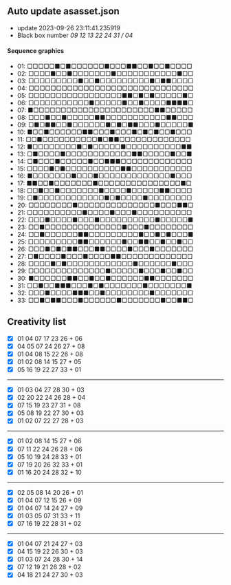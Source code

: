 ## Auto update asasset.json

* update 2023-09-26 23:11:41.235919
* Black box number _09 12 13 22 24 31 / 04_
#### Sequence graphics

* 01: □□□□□■□■□□□□□□■□□□■■□□■□□■□□□□
* 02: □□□□■□□■□□□□□□□■□□□□□□□□□□□■□□
* 03: □□□□□□□□□■□□■□□□□□□□□□■□■■□□□□
* 04: □□□□□□□□□□□□□□□□□□□□□□□□□□□□□□
* 05: □□□□□□□□□□□□□□□□□■■□■□■□□□□□■□
* 06: □□□□□□□□□□□■□□□□□■□□■□□□□■■■■□
* 07: ■□□□□□□□□□□□□□□□□□□□□□□■■□□□□□
* 08: □□□■□□■□□□□□■■□□□□□□□□□□□■■□□□
* 09: □■□■■□□■□□□□□□■□■□■■□□□■□□□□□■
* 10: ■□□■□□□□□□■■□□□■□□□■□■□■□□■□□□
* 11: □□■□□□□□□□□□□■□■■□□□□□□□□□□□□□
* 12: ■□□□□□□□□■□■□□□□□■□□□□□□□□□□■■
* 13: □■□□□□■□□□□□□□□□□□□■■□□□□□■□□■
* 14: □■□□□■□□□□□■□□■■■□□□□□□□□□□□□□
* 15: □□□□■□■□□□□□□□□□□■■□□□□□□□□□□□
* 16: ■□□□□□□□■□□□■□□□□□□□□□□□□□■□□□
* 17: ■■□□■□□□□□□□■□□□□□□□□□□□□□□□■□
* 18: □□■□□■□□□□□□□■□□□□■□□□□□■■□□□□
* 19: □■□□□□□□□□□□□□■□■□□□□■□□□□□□□□
* 20: □□□□□□□□■□□□□□□□□□□□□□□■□□□■■□
* 21: □□□□□□□□□□■□□□□■□□□■□□□□□□□□□□
* 22: □□□■□□□□■□□□■□□□□□□□□□□■□□□□□■
* 23: □□■□□□□□□□□□□□□□□■□□□■□□□□□□□□
* 24: □□■□□□□□□■■□□□□□□□□□■□□■□■□□□■
* 25: □□□□□□□□□■■□□□□□□■□□■■□□■□□■□□
* 26: □□□■□■□■■□□□■■□□□□■□□□■□□□□□□□
* 27: □■□□□□■□□□■□□□□■■□□□□□□□□□□□□□
* 28: □□□□■□■□□□□□□□□□□□□■□□□□□□■□□□
* 29: □□□□□□□□□□□□□□■□□□□□■□□□■□□■□□
* 30: ■□□□□□□■■□□■□□■□□□□□□■■□□□□□□□
* 31: □□■□□■■■□□□■□■□□□□□□□■□□□□□□□■
* 32: □□□■□□□□■■■□□■□□□□□□□□■□□□□□□□
* 33: □□■□■■□□□■□□□□□□■□□□□□□□■□□■■□
## Creativity list

- [x] 01 04 07 17 23 26 + 06
- [x] 04 05 07 24 26 27 + 08
- [x] 01 04 08 15 22 26 + 08
- [x] 01 02 08 14 15 27 + 05
- [x] 05 16 19 22 27 33 + 01
***
- [x] 01 03 04 27 28 30 + 03
- [x] 02 20 22 24 26 28 + 04
- [x] 07 15 19 23 27 31 + 08
- [x] 05 08 19 22 27 30 + 03
- [x] 01 02 07 22 27 28 + 03
***
- [x] 01 02 08 14 15 27 + 06
- [x] 07 11 22 24 26 28 + 06
- [x] 05 10 19 24 28 33 + 01
- [x] 07 19 20 26 32 33 + 01
- [x] 01 16 20 24 28 32 + 10
***
- [x] 02 05 08 14 20 26 + 01
- [x] 01 04 07 12 15 26 + 09
- [x] 01 04 07 14 24 27 + 09
- [x] 01 03 05 07 31 33 + 11
- [x] 07 16 19 22 28 31 + 02
***
- [x] 01 04 07 21 24 27 + 03
- [x] 04 15 19 22 26 30 + 03
- [x] 01 03 07 24 28 30 + 14
- [x] 07 12 19 21 26 28 + 02
- [x] 04 18 21 24 27 30 + 03
